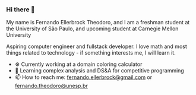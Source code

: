 ### Hi there 👋

My name is Fernando Ellerbrock Theodoro, and I am a freshman student at the University of São Paulo, and upcoming student at Carnegie Mellon University

Aspiring computer engineer and fullstack developer. I love math and most things related to technology - if something interests me, I will learn it.

- ⚙️ Currently working at a domain coloring calculator
- 🧮 Learning complex analysis and DS&A for competitive programming
- 📫 How to reach me: fernando.ellerbrock@gmail.com or fernando.theodoro@unesp.br

<!--
**Sekqies/Sekqies** is a ✨ _special_ ✨ repository because its `README.md` (this file) appears on your GitHub profile.

Here are some ideas to get you started:

- 🔭 I’m currently working on ...
- 🌱 I’m currently learning ...
- 👯 I’m looking to collaborate on ...
- 🤔 I’m looking for help with ...
- 💬 Ask me about ...
- 📫 How to reach me: ...
- 😄 Pronouns: ...
- ⚡ Fun fact: ...
-->
